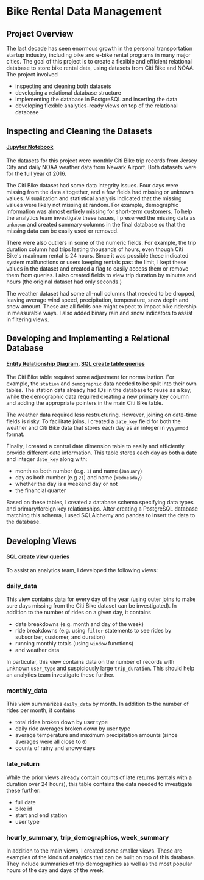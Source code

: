 # Bike Rental Data Management

## Project Overview

The last decade has seen enormous growth in the personal transportation startup industry, including bike and e-bike rental programs in many major cities. The goal of this project is to create a flexible and efficient relational database to store bike rental data, using datasets from Citi Bike and NOAA. The project involved

-   inspecting and cleaning both datasets
-   developing a relational database structure
-   implementing the database in PostgreSQL and inserting the data
-   developing flexible analytics-ready views on top of the relational database

## Inspecting and Cleaning the Datasets

#### [Jupyter Notebook](./project.ipynb)

The datasets for this project were monthly Citi Bike trip records from Jersey City and daily NOAA weather data from Newark Airport. Both datasets were for the full year of 2016.

The Citi Bike dataset had some data integrity issues. Four days were missing from the data altogether, and a few fields had missing or unknown values. Visualization and statistical analysis indicated that the missing values were likely not missing at random. For example, demographic information was almost entirely missing for short-term customers. To help the analytics team investigate these issues, I preserved the missing data as `unknown` and created summary columns in the final database so that the missing data can be easily used or removed.

There were also outliers in some of the numeric fields. For example, the trip duration column had trips lasting thousands of hours, even though Citi Bike's maximum rental is 24 hours. Since it was possible these indicated system malfunctions or users keeping rentals past the limit, I kept these values in the dataset and created a flag to easily access them or remove them from queries. I also created fields to view trip duration by minutes and hours (the original dataset had only seconds.)

The weather dataset had some all-null columns that needed to be dropped, leaving average wind speed, precipitation, temperature, snow depth and snow amount. These are all fields one might expect to impact bike ridership in measurable ways. I also added binary rain and snow indicators to assist in filtering views.

## Developing and Implementing a Relational Database

#### [Entity Relationship Diagram](./ERD.pdf), [SQL create table queries](./tables.sql)

The Citi Bike table required some adjustment for normalization. For example, the `station` and `demographic` data needed to be split into their own tables. The station data already had IDs in the database to reuse as a key, while the demographic data required creating a new primary key column and adding the appropriate pointers in the main Citi Bike table.

The weather data required less restructuring. However, joining on date-time fields is risky. To facilitate joins, I created a `date_key` field for both the weather and Citi Bike data that stores each day as an integer in `yyyymmdd` format.

Finally, I created a central date dimension table to easily and efficiently provide different date information. This table stores each day as both a date and integer `date_key` along with:

-   month as both number (e.g. `1`) and name (`January`)
-   day as both number (e.g `21`) and name (`Wednesday`)
-   whether the day is a weekend day or not
-   the financial quarter

Based on these tables, I created a database schema specifying data types and primary/foreign key relationships. After creating a PostgreSQL database matching this schema, I used SQLAlchemy and pandas to insert the data to the database.

## Developing Views

#### [SQL create view queries](./views.sql)

To assist an analytics team, I developed the following views:

### daily_data

This view contains data for every day of the year (using outer joins to make sure days missing from the Citi Bike dataset can be investigated). In addition to the number of rides on a given day, it contains

-   date breakdowns (e.g. month and day of the week)
-   ride breakdowns (e.g. using `filter` statements to see rides by subscriber, customer, and duration)
-   running monthly totals (using `window` functions)
-   and weather data

In particular, this view contains data on the number of records with unknown `user_type` and suspiciously large `trip_duration`. This should help an analytics team investigate these further.

### monthly_data

This view summarizes `daily_data` by month. In addition to the number of rides per month, it contains

-   total rides broken down by user type
-   daily ride averages broken down by user type
-   average temperature and maximum precipitation amounts (since averages were all close to `0`)
-   counts of rainy and snowy days

### late_return

While the prior views already contain counts of late returns (rentals with a duration over 24 hours), this table contains the data needed to investigate these further:

-   full date
-   bike id
-   start and end station
-   user type

### hourly_summary, trip_demographics, week_summary

In addition to the main views, I created some smaller views. These are examples of the kinds of analytics that can be built on top of this database. They include summaries of trip demographics as well as the most popular hours of the day and days of the week.
